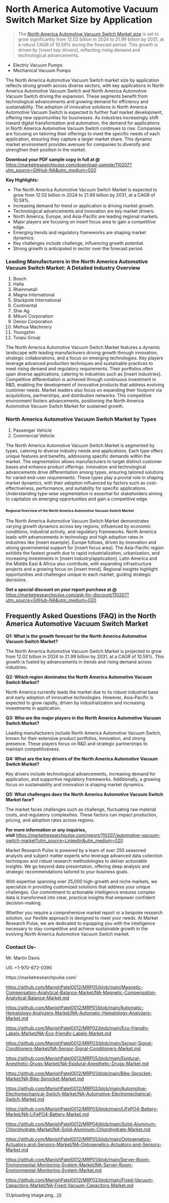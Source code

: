 <h1>North America Automotive Vacuum Switch Market&nbsp;Size by Application</h1><blockquote><p>The <a href="https://marketresearchpulse.com/download-sample/110207?utm_source=GitHub-NA&amp;utm_medium=020">North America Automotive Vacuum Switch Market size</a> is set to grow significantly from 12.02 billion in 2024 to 21.99 billion by 2031, at a robust CAGR of 10.59% during the forecast period. This growth is driven by [insert key drivers], reflecting rising demand and technological advancements.</p></blockquote><ul><li>Electric Vacuum Pumps <li> Mechanical Vacuum Pumps</li></ul><p>The North America Automotive Vacuum Switch market size by application reflects strong growth across diverse sectors, with key applications in North America Automotive Vacuum Switch and North America Automotive Vacuum Switch driving the expansion. These segments benefit from technological advancements and growing demand for efficiency and sustainability. The adoption of innovative solutions in North America Automotive Vacuum Switch is expected to further fuel market development, offering new opportunities for businesses. As industries increasingly shift toward digital transformation and automation, the demand for applications in North America Automotive Vacuum Switch continues to rise. Companies are focusing on tailoring their offerings to meet the specific needs of each application, ensuring they capture a larger market share. This dynamic market environment provides avenues for companies to diversify and strengthen their position in the market.</p><p><strong>Download your PDF sample copy in full at @ </strong><a href="https://marketresearchpulse.com/download-sample/110207?utm_source=GitHub-NA&amp;utm_medium=020">https://marketresearchpulse.com/download-sample/110207?utm_source=GitHub-NA&amp;utm_medium=020</a></p><p><strong>Key Highlights: </strong></p><ul><li>The North America Automotive Vacuum Switch Market is expected to grow from 12.02 billion in 2024 to 21.99 billion by 2031, at a CAGR of 10.59%.</li><li>Increasing demand for trend or application is driving market growth.</li><li>Technological advancements and innovation are key market drivers.</li><li>North America, Europe, and Asia-Pacific are leading regional markets.</li><li>Major players are focusing on insert focus area to gain a competitive edge.</li><li>Emerging trends and regulatory frameworks are shaping market dynamics.</li><li>Key challenges include challenge, influencing growth potential.</li><li>Strong growth is anticipated in sector over the forecast period.</li></ul><h3>Leading Manufacturers in the North America Automotive Vacuum Switch Market: A Detailed Industry Overview</h3><ol><li>Bosch</li><li>Hella</li><li>Rheinmetall</li><li>Magna International</li><li>Stackpole International</li><li>Continental</li><li>Shw Ag</li><li>Mikuni Corporation</li><li>Denso Corporation</li><li>Meihua Machinery</li><li>Youngshin</li><li>Tuopu Group</li></ol><div class="flex max-w-full flex-col flex-grow"><div class="min-h-8 text-message flex w-full flex-col items-end gap-2 whitespace-normal break-words [.text-message+&amp;]:mt-5" dir="auto" data-message-author-role="assistant" data-message-id="fd8432e4-4910-450d-b182-61b7bfb0a01f" data-message-model-slug="gpt-4o"><div class="flex w-full flex-col gap-1 empty:hidden first:pt-[3px]"><div class="markdown prose w-full break-words dark:prose-invert light"><p>The North America Automotive Vacuum Switch Market features a dynamic landscape with leading manufacturers driving growth through innovation, strategic collaborations, and a focus on emerging technologies. Key players leverage advanced production techniques and sustainable practices to meet rising demand and regulatory requirements. Their portfolios often span diverse applications, catering to industries such as [insert industries]. Competitive differentiation is achieved through continuous investment in R&amp;D, enabling the development of innovative products that address evolving customer needs. Market leaders also focus on expanding their footprint via acquisitions, partnerships, and distribution networks. This competitive environment fosters advancements, positioning the North America Automotive Vacuum Switch Market for sustained growth.</p></div></div></div></div><h3>North America Automotive Vacuum Switch Market by Types</h3><ol><li>Passenger Vehicle <li> Commercial Vehicle</li></ol><div class="flex max-w-full flex-col flex-grow"><div class="min-h-8 text-message flex w-full flex-col items-end gap-2 whitespace-normal break-words [.text-message+&amp;]:mt-5" dir="auto" data-message-author-role="assistant" data-message-id="084470be-0bb7-4664-bddf-5156b4f41249" data-message-model-slug="gpt-4o-mini"><div class="flex w-full flex-col gap-1 empty:hidden first:pt-[3px]"><div class="markdown prose w-full break-words dark:prose-invert light"><p>The North America Automotive Vacuum Switch Market is segmented by types, catering to diverse industry needs and applications. Each type offers unique features and benefits, addressing specific demands within the market. The segmentation allows manufacturers to target distinct customer bases and enhance product offerings. Innovation and technological advancements drive differentiation among types, ensuring tailored solutions for varied end-user requirements. These types play a pivotal role in shaping market dynamics, with their adoption influenced by factors such as cost-effectiveness, performance, and suitability for specific applications. Understanding type-wise segmentation is essential for stakeholders aiming to capitalize on emerging opportunities and gain a competitive edge.</p></div></div></div></div><h3><span style="font-size: 11px;">Regional Overview of the North America Automotive Vacuum Switch Market</span></h3><div class="flex max-w-full flex-col flex-grow"><div class="min-h-8 text-message flex w-full flex-col items-end gap-2 whitespace-normal break-words [.text-message+&amp;]:mt-5" dir="auto" data-message-author-role="assistant" data-message-id="e9038762-ce64-4e30-91c9-9bd413514231" data-message-model-slug="gpt-4o-mini"><div class="flex w-full flex-col gap-1 empty:hidden first:pt-[3px]"><div class="markdown prose w-full break-words dark:prose-invert light"><p>The North America Automotive Vacuum Switch Market demonstrates varying growth dynamics across key regions, influenced by economic conditions, industrial activity, and regulatory frameworks. North America leads with advancements in technology and high adoption rates in industries like [insert example]. Europe follows, driven by innovation and strong governmental support for [insert focus area]. The Asia-Pacific region exhibits the fastest growth due to rapid industrialization, urbanization, and increasing investments in [insert industry/application]. Latin America and the Middle East &amp; Africa also contribute, with expanding infrastructure projects and a growing focus on [insert trend]. Regional insights highlight opportunities and challenges unique to each market, guiding strategic decisions.</p></div></div></div></div><p><strong>Get a special discount on your report purchase at @ </strong><a href="https://marketresearchpulse.com/ask-for-discount/110207?utm_source=GitHub-NA&amp;utm_medium=020">https://marketresearchpulse.com/ask-for-discount/110207?utm_source=GitHub-NA&amp;utm_medium=020</a></p><h2>Frequently Asked Questions (FAQ) in the North America Automotive Vacuum Switch Market</h2><p><strong>Q1: What is the growth forecast for the North America Automotive Vacuum Switch Market?</strong></p><p>The North America Automotive Vacuum Switch Market is projected to grow from 12.02 billion in 2024 to 21.99 billion by 2031, at a CAGR of 10.59%. This growth is fueled by advancements in trends and rising demand across industries.</p><p><strong>Q2: Which region dominates the North America Automotive Vacuum Switch Market?</strong></p><p>North America currently leads the market due to its robust industrial base and early adoption of innovative technologies. However, Asia-Pacific is expected to grow rapidly, driven by industrialization and increasing investments in application.</p><p><strong>Q3: Who are the major players in the North America Automotive Vacuum Switch Market?</strong></p><p>Leading manufacturers include North America Automotive Vacuum Switch, known for their extensive product portfolios, innovation, and strong presence. These players focus on R&amp;D and strategic partnerships to maintain competitiveness.</p><p><strong>Q4: What are the key drivers of the North America Automotive Vacuum Switch Market?</strong></p><p>Key drivers include technological advancements, increasing demand for application, and supportive regulatory frameworks. Additionally, a growing focus on sustainability and innovation is shaping market dynamics.</p><p><strong>Q5: What challenges does the North America Automotive Vacuum Switch Market face?</strong></p><p>The market faces challenges such as challenge, fluctuating raw material costs, and regulatory complexities. These factors can impact production, pricing, and adoption rates across regions.</p><p><strong>For more information or any inquiries, visit&nbsp;</strong><a href="https://marketresearchpulse.com/report/110207/automotive-vacuum-switch-market?utm_source=Linkedin&utm_medium=020">https://marketresearchpulse.com/report/110207/automotive-vacuum-switch-market?utm_source=Linkedin&utm_medium=020</a></p><p>Market Research Pulse is powered by a team of over 250 seasoned analysts and subject matter experts who leverage advanced data collection techniques and robust research methodologies to deliver actionable insights. We go beyond data presentation, offering deep analysis and strategic recommendations tailored to your business goals.</p><p>With expertise spanning over 25,000 high-growth and niche markets, we specialize in providing customized solutions that address your unique challenges. Our commitment to actionable intelligence ensures complex data is transformed into clear, practical insights that empower confident decision-making.</p><p>Whether you require a comprehensive market report or a bespoke research solution, our flexible approach is designed to meet your needs. At Market Research Pulse, we are dedicated to equipping you with the intelligence necessary to stay competitive and achieve sustainable growth in the evolving North America Automotive Vacuum Switch market.</p><h3><strong>Contact Us-</strong></h3><p>Mr. Martin Davis</p><p>US: +1-970-672-0390</p><p>https://marketresearchpulse.com/</p><p><a href="https://github.com/ManishPatel0012/MRP05/blob/main/Magnetic-Compensation-Analytical-Balance-Market/NA-Magnetic-Compensation-Analytical-Balance-Market.md">https://github.com/ManishPatel0012/MRP05/blob/main/Magnetic-Compensation-Analytical-Balance-Market/NA-Magnetic-Compensation-Analytical-Balance-Market.md</a></p><p><a href="https://github.com/ManishPatel0012/MRP01/blob/main/Automatic-Hematology-Analyzers-Market/NA-Automatic-Hematology-Analyzers-Market.md">https://github.com/ManishPatel0012/MRP01/blob/main/Automatic-Hematology-Analyzers-Market/NA-Automatic-Hematology-Analyzers-Market.md</a></p><p><a href="https://github.com/ManishPatel0012/MRP02/blob/main/Eco-friendly-Labels-Market/NA-Eco-friendly-Labels-Market.md">https://github.com/ManishPatel0012/MRP02/blob/main/Eco-friendly-Labels-Market/NA-Eco-friendly-Labels-Market.md</a></p><p><a href="https://github.com/ManishPatel0012/MRP03/blob/main/Sensor-Signal-Conditioners-Market/NA-Sensor-Signal-Conditioners-Market.md">https://github.com/ManishPatel0012/MRP03/blob/main/Sensor-Signal-Conditioners-Market/NA-Sensor-Signal-Conditioners-Market.md</a></p><p><a href="https://github.com/ManishPatel0012/MRP05/blob/main/Epidural-Anesthetic-Drugs-Market/NA-Epidural-Anesthetic-Drugs-Market.md">https://github.com/ManishPatel0012/MRP05/blob/main/Epidural-Anesthetic-Drugs-Market/NA-Epidural-Anesthetic-Drugs-Market.md</a></p><p><a href="https://github.com/ManishPatel0012/MRP01/blob/main/Bike-Sprocket-Market/NA-Bike-Sprocket-Market.md">https://github.com/ManishPatel0012/MRP01/blob/main/Bike-Sprocket-Market/NA-Bike-Sprocket-Market.md</a></p><p><a href="https://github.com/ManishPatel0012/MRP02/blob/main/Automotive-Electromechanical-Switch-Market/NA-Automotive-Electromechanical-Switch-Market.md">https://github.com/ManishPatel0012/MRP02/blob/main/Automotive-Electromechanical-Switch-Market/NA-Automotive-Electromechanical-Switch-Market.md</a></p><p><a href="https://github.com/ManishPatel0012/MRP03/blob/main/LiFePO4-Battery-Market/NA-LiFePO4-Battery-Market.md">https://github.com/ManishPatel0012/MRP03/blob/main/LiFePO4-Battery-Market/NA-LiFePO4-Battery-Market.md</a></p><p><a href="https://github.com/ManishPatel0012/MRP04/blob/main/Solid-Aluminum-Chlorohydrate-Market/NA-Solid-Aluminum-Chlorohydrate-Market.md">https://github.com/ManishPatel0012/MRP04/blob/main/Solid-Aluminum-Chlorohydrate-Market/NA-Solid-Aluminum-Chlorohydrate-Market.md</a></p><p><a href="https://github.com/ManishPatel0012/MRP05/blob/main/Optogenetics-Actuators-and-Sensors-Market/NA-Optogenetics-Actuators-and-Sensors-Market.md">https://github.com/ManishPatel0012/MRP05/blob/main/Optogenetics-Actuators-and-Sensors-Market/NA-Optogenetics-Actuators-and-Sensors-Market.md</a></p><p><a href="https://github.com/ManishPatel0012/MRP01/blob/main/Server-Room-Environmental-Monitoring-System-Market/NA-Server-Room-Environmental-Monitoring-System-Market.md">https://github.com/ManishPatel0012/MRP01/blob/main/Server-Room-Environmental-Monitoring-System-Market/NA-Server-Room-Environmental-Monitoring-System-Market.md</a></p><p><a href="https://github.com/ManishPatel0012/MRP02/blob/main/Fixed-Vacuum-Capacitors-Market/NA-Fixed-Vacuum-Capacitors-Market.md">https://github.com/ManishPatel0012/MRP02/blob/main/Fixed-Vacuum-Capacitors-Market/NA-Fixed-Vacuum-Capacitors-Market.md</a></p>
![Uploading image.png…]()
